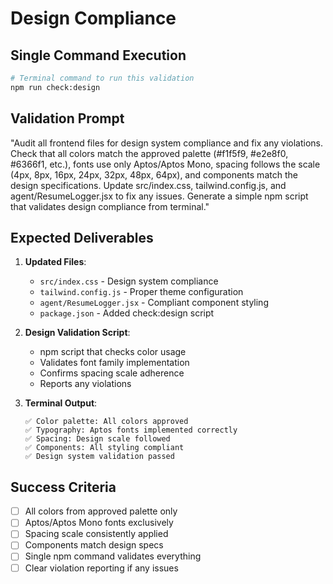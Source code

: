 # Design Compliance

## **Single Command Execution**

```bash
# Terminal command to run this validation
npm run check:design
```

## **Validation Prompt**

"Audit all frontend files for design system compliance and fix any violations. Check that all colors match the approved palette (#f1f5f9, #e2e8f0, #6366f1, etc.), fonts use only Aptos/Aptos Mono, spacing follows the scale (4px, 8px, 16px, 24px, 32px, 48px, 64px), and components match the design specifications. Update src/index.css, tailwind.config.js, and agent/ResumeLogger.jsx to fix any issues. Generate a simple npm script that validates design compliance from terminal."

## **Expected Deliverables**

1. **Updated Files**:
   - `src/index.css` - Design system compliance
   - `tailwind.config.js` - Proper theme configuration
   - `agent/ResumeLogger.jsx` - Compliant component styling
   - `package.json` - Added check:design script

2. **Design Validation Script**:
   - npm script that checks color usage
   - Validates font family implementation
   - Confirms spacing scale adherence
   - Reports any violations

3. **Terminal Output**:
   ```
   ✅ Color palette: All colors approved
   ✅ Typography: Aptos fonts implemented correctly
   ✅ Spacing: Design scale followed
   ✅ Components: All styling compliant
   ✅ Design system validation passed
   ```

## **Success Criteria**

- [ ] All colors from approved palette only
- [ ] Aptos/Aptos Mono fonts exclusively
- [ ] Spacing scale consistently applied
- [ ] Components match design specs
- [ ] Single npm command validates everything
- [ ] Clear violation reporting if any issues
